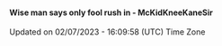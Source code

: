 #### Wise man says only fool rush in - McKidKneeKaneSir
Updated on 02/07/2023 - 16:09:58 (UTC) Time Zone
